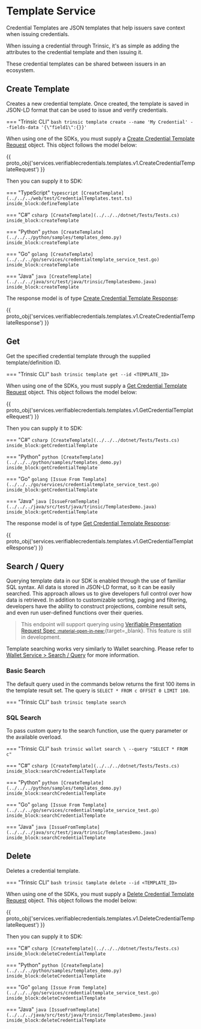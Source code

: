 
# Template Service

Credential Templates are JSON templates that help issuers save context when issuing credentials. 

When issuing a credential through Trinsic, it's as simple as adding the attributes to the credential template and then issuing it. 

These credential templates can be shared between issuers in an ecosystem. 

## Create Template

Creates a new credential template. Once created, the template is saved in JSON-LD format that can be used to issue and verify credentials.

=== "Trinsic CLI"
    ```bash
    trinsic template create --name 'My Credential' --fields-data '{\"field1\":{}}'
    ```

When using one of the SDKs, you must supply a [Create Credential Template Request](../proto/index.md#createcredentialtemplaterequest) object. This object follows the model below:

{{ proto_obj('services.verifiablecredentials.templates.v1.CreateCredentialTemplateRequest') }}

Then you can supply it to SDK:

=== "TypeScript"
    <!--codeinclude-->
    ```typescript
    [CreateTemplate](../../../web/test/CredentialTemplates.test.ts) inside_block:defineTemplate
    ```
    <!--/codeinclude-->

=== "C#"
    <!--codeinclude-->
    ```csharp
    [CreateTemplate](../../../dotnet/Tests/Tests.cs) inside_block:createTemplate
    ```
    <!--/codeinclude-->

=== "Python"
    <!--codeinclude-->
    ```python
    [CreateTemplate](../../../python/samples/templates_demo.py) inside_block:createTemplate
    ```
    <!--/codeinclude-->

=== "Go"
    <!--codeinclude-->
    ```golang
    [CreateTemplate](../../../go/services/credentialtemplate_service_test.go) inside_block:createTemplate
    ```
    <!--/codeinclude-->

=== "Java"
    <!--codeinclude-->
    ```java
    [CreateTemplate](../../../java/src/test/java/trinsic/TemplatesDemo.java) inside_block:createTemplate
    ```
    <!--/codeinclude-->

The response model is of type [Create Credential Template Response](../proto/index.md#createcredentialtemplateresponse):

{{ proto_obj('services.verifiablecredentials.templates.v1.CreateCredentialTemplateResponse') }} 

## Get

Get the specified credential template through the supplied template/definition ID.

=== "Trinsic CLI"
    ```bash
    trinsic template get --id <TEMPLATE_ID>
    ```

When using one of the SDKs, you must supply a [Get Credential Template Request](../proto/index.md#getcredentialtemplaterequest) object. This object follows the model below:

{{ proto_obj('services.verifiablecredentials.templates.v1.GetCredentialTemplateRequest') }}

Then you can supply it to SDK:

=== "C#"
    <!--codeinclude-->
    ```csharp
    [CreateTemplate](../../../dotnet/Tests/Tests.cs) inside_block:getCredentialTemplate
    ```
    <!--/codeinclude-->

=== "Python"
    <!--codeinclude-->
    ```python
    [CreateTemplate](../../../python/samples/templates_demo.py) inside_block:getCredentialTemplate
    ```
    <!--/codeinclude-->

=== "Go"
    <!--codeinclude-->
    ```golang
    [Issue From Template](../../../go/services/credentialtemplate_service_test.go) inside_block:getCredentialTemplate
    ```
    <!--/codeinclude-->

=== "Java"
    <!--codeinclude-->
    ```java
    [IssueFromTemplate](../../../java/src/test/java/trinsic/TemplatesDemo.java) inside_block:getCredentialTemplate
    ```
    <!--/codeinclude-->

The response model is of type [Get Credential Template Response](../proto/index.md#getcredentialtemplateresponse):

{{ proto_obj('services.verifiablecredentials.templates.v1.GetCredentialTemplateResponse') }}

## Search / Query

Querying template data in our SDK is enabled through the use of familiar SQL syntax. All data is stored in JSON-LD format, so it can be easily searched.
This approach allows us to give developers full control over how data is retrieved. In addition to customizable sorting, paging and filtering, developers have the ability to construct projections, combine result sets, and even run user-defined functions over their queries.

> This endpoint will support querying using [Verifiable Presentation Request Spec <small>:material-open-in-new:</small>](https://w3c-ccg.github.io/vp-request-spec/){target=_blank}. This feature is still in development.

Template searching works very similarly to Wallet searching. Please refer to [Wallet Service > Search / Query](./wallet-service.md#search--query) for more information.

### Basic Search

The default query used in the commands below returns the first 100 items in the template result set. The query is `SELECT * FROM c OFFSET 0 LIMIT 100`.

=== "Trinsic CLI"
    ```bash
    trinsic template search
    ```

### SQL Search

To pass custom query to the search function, use the query parameter or the available overload.

=== "Trinsic CLI"
    ```bash
    trinsic wallet search \
        --query "SELECT * FROM c"
    ```

=== "C#"
    <!--codeinclude-->
    ```csharp
    [CreateTemplate](../../../dotnet/Tests/Tests.cs) inside_block:searchCredentialTemplate
    ```
    <!--/codeinclude-->

=== "Python"
    <!--codeinclude-->
    ```python
    [CreateTemplate](../../../python/samples/templates_demo.py) inside_block:searchCredentialTemplate
    ```
    <!--/codeinclude-->

=== "Go"
    <!--codeinclude-->
    ```golang
    [Issue From Template](../../../go/services/credentialtemplate_service_test.go) inside_block:searchCredentialTemplate
    ```
    <!--/codeinclude-->

=== "Java"
    <!--codeinclude-->
    ```java
    [IssueFromTemplate](../../../java/src/test/java/trinsic/TemplatesDemo.java) inside_block:searchCredentialTemplate
    ```
    <!--/codeinclude-->

## Delete

Deletes a credential template.

=== "Trinsic CLI"
    ```bash
    trinsic tamplate delete --id <TEMPLATE_ID>
    ```

When using one of the SDKs, you must supply a [Delete Credential Template Request](../proto/index.md#deletecredentialtemplaterequest) object. This object follows the model below:

{{ proto_obj('services.verifiablecredentials.templates.v1.DeleteCredentialTemplateRequest') }}

Then you can supply it to SDK:

=== "C#"
    <!--codeinclude-->
    ```csharp
    [CreateTemplate](../../../dotnet/Tests/Tests.cs) inside_block:deleteCredentialTemplate
    ```
    <!--/codeinclude-->

=== "Python"
    <!--codeinclude-->
    ```python
    [CreateTemplate](../../../python/samples/templates_demo.py) inside_block:deleteCredentialTemplate
    ```
    <!--/codeinclude-->

=== "Go"
    <!--codeinclude-->
    ```golang
    [Issue From Template](../../../go/services/credentialtemplate_service_test.go) inside_block:deleteCredentialTemplate
    ```
    <!--/codeinclude-->

=== "Java"
    <!--codeinclude-->
    ```java
    [IssueFromTemplate](../../../java/src/test/java/trinsic/TemplatesDemo.java) inside_block:deleteCredentialTemplate
    ```
    <!--/codeinclude-->